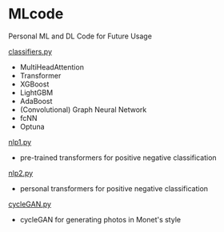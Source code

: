 # MLcode
Personal ML and DL Code for Future Usage

[classifiers.py](https://github.com/shadowquark/MLcode/blob/master/classifiers.py)
* MultiHeadAttention
* Transformer
* XGBoost
* LightGBM
* AdaBoost
* (Convolutional) Graph Neural Network
* fcNN
* Optuna

[nlp1.py](https://github.com/shadowquark/MLcode/blob/master/nlp1.py)
* pre-trained transformers for positive negative classification

[nlp2.py](https://github.com/shadowquark/MLcode/blob/master/nlp2.py)
* personal transformers for positive negative classification

[cycleGAN.py](https://github.com/shadowquark/MLcode/blob/master/cycleGAN.py)
* cycleGAN for generating photos in Monet's style

